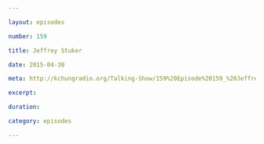 ```yaml
---

layout: episodes

number: 159

title: Jeffrey Stuker

date: 2015-04-30

meta: http://kchungradio.org/Talking-Show/159%20Episode%20159_%20Jeffrey%20Stuker.mp3

excerpt: 

duration: 

category: episodes

---
```


